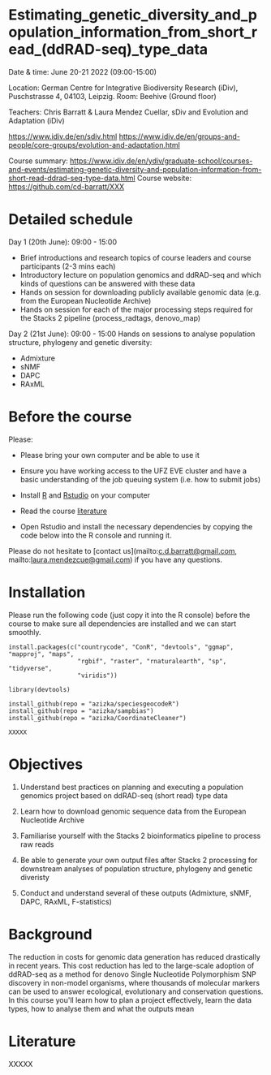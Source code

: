 # Estimating_genetic_diversity_and_population_information_from_short_read_(ddRAD-seq)_type_data

Date & time: June 20-21 2022 (09:00-15:00)

Location: German Centre for Integrative Biodiversity Research (iDiv), Puschstrasse 4, 04103, Leipzig. Room: Beehive (Ground floor)

Teachers: Chris Barratt & Laura Mendez Cuellar, sDiv and Evolution and Adaptation (iDiv)

https://www.idiv.de/en/sdiv.html   https://www.idiv.de/en/groups-and-people/core-groups/evolution-and-adaptation.html 

Course summary: https://www.idiv.de/en/ydiv/graduate-school/courses-and-events/estimating-genetic-diversity-and-population-information-from-short-read-ddrad-seq-type-data.html
Course website: https://github.com/cd-barratt/XXX

# Detailed schedule 
Day 1 (20th June): 09:00 - 15:00  
* Brief introductions and research topics of course leaders and course participants (2-3 mins each)
* Introductory lecture on population genomics and ddRAD-seq and which kinds of questions can be answered with these data
* Hands on session for downloading publicly available genomic data (e.g. from the European Nucleotide Archive)
* Hands on session for each of the major processing steps required for the Stacks 2 pipeline (process_radtags, denovo_map)

Day 2 (21st June): 09:00 - 15:00 
Hands on sessions to analyse population structure, phylogeny and genetic diversity:
* Admixture
* sNMF
* DAPC
* RAxML

# Before the course
Please:

* Please bring your own computer and be able to use it
* Ensure you have working access to the UFZ EVE cluster and have a basic understanding of the job queuing system (i.e. how to submit jobs)
* Install [R](https://cran.r-project.org/bin/) and [Rstudio](https://www.rstudio.com/products/rstudio/download/#download) on your computer
* Read the course [literature](https://github.com/cd-barratt/XXX#literature)

* Open Rstudio and install the necessary dependencies by copying the code below into the R console and running it. 

Please do not hesitate to [contact us](mailto:c.d.barratt@gmail.com, mailto:laura.mendezcue@gmail.com) if you have any questions.


# Installation
Please run the following code (just copy it into the R console) before the course to make sure all dependencies are installed and we can start smoothly.

```
install.packages(c("countrycode", "ConR", "devtools", "ggmap", "mapproj", "maps",
                   "rgbif", "raster", "rnaturalearth", "sp", "tidyverse",
                   "viridis"))

library(devtools)

install_github(repo = "azizka/speciesgeocodeR")
install_github(repo = "azizka/sampbias")
install_github(repo = "azizka/CoordinateCleaner")

XXXXX
```


# Objectives
1.	Understand best practices on planning and executing a population genomics project based on ddRAD-seq (short read) type data 

2.  Learn how to download genomic sequence data from the European Nucleotide Archive

3.	Familiarise yourself with the Stacks 2 bioinformatics pipeline to process raw reads 

4.	Be able to generate your own output files after Stacks 2 processing for downstream analyses of population structure, phylogeny and genetic diveristy

5.  Conduct and understand several of these outputs (Admixture, sNMF, DAPC, RAxML, F-statistics)


# Background
The reduction in costs for genomic data generation has reduced drastically in recent years. This cost reduction has led to the large-scale adoption of ddRAD-seq as a method for denovo Single Nucleotide Polymorphism SNP discovery in non-model organisms, where thousands of molecular markers can be used to answer ecological, evolutionary and conservation questions.
In this course you'll learn how to plan a project effectively, learn the data types, how to analyse them and what the outputs mean


# Literature 
XXXXX
